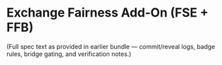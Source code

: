 # Exchange Fairness Add‑On (FSE + FFB)

(Full spec text as provided in earlier bundle — commit/reveal logs, badge rules, bridge gating, and verification notes.)
